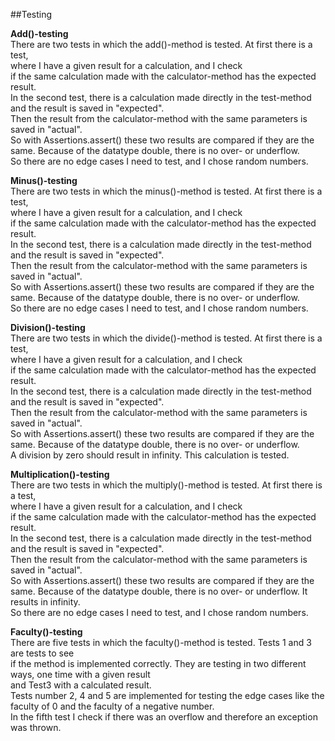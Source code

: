 ##Testing

**Add()-testing**\
There are two tests in which the add()-method is tested. At first there is a test,\
where I have a given result for a calculation, and I check\
if the same calculation made with the calculator-method has the expected result.\
In the second test, there is a calculation made directly in the test-method and the result is saved in "expected".\
Then the result from the calculator-method with the same parameters is saved in "actual".\
So with Assertions.assert() these two results are compared if they are the same.
Because of the datatype double, there is no over- or underflow.\
So there are no edge cases I need to test, and I chose random numbers.

**Minus()-testing**\
There are two tests in which the minus()-method is tested. At first there is a test,\
where I have a given result for a calculation, and I check\
if the same calculation made with the calculator-method has the expected result.\
In the second test, there is a calculation made directly in the test-method and the result is saved in "expected".\
Then the result from the calculator-method with the same parameters is saved in "actual".\
So with Assertions.assert() these two results are compared if they are the same.
Because of the datatype double, there is no over- or underflow.\
So there are no edge cases I need to test, and I chose random numbers.

**Division()-testing**\
There are two tests in which the divide()-method is tested. At first there is a test,\
where I have a given result for a calculation, and I check\
if the same calculation made with the calculator-method has the expected result.\
In the second test, there is a calculation made directly in the test-method and the result is saved in "expected".\
Then the result from the calculator-method with the same parameters is saved in "actual".\
So with Assertions.assert() these two results are compared if they are the same.
Because of the datatype double, there is no over- or underflow.\
A division by zero should result in infinity. This calculation is tested.

**Multiplication()-testing**\
There are two tests in which the multiply()-method is tested. At first there is a test,\
where I have a given result for a calculation, and I check\
if the same calculation made with the calculator-method has the expected result.\
In the second test, there is a calculation made directly in the test-method and the result is saved in "expected".\
Then the result from the calculator-method with the same parameters is saved in "actual".\
So with Assertions.assert() these two results are compared if they are the same.
Because of the datatype double, there is no over- or underflow. It results in infinity.\
So there are no edge cases I need to test, and I chose random numbers.

**Faculty()-testing**\
There are five tests in which the faculty()-method is tested. Tests 1 and 3 are tests to see\
if the method is implemented correctly. They are testing in two different ways, one time with a given result\
and Test3 with a calculated result.\
Tests number 2, 4 and 5 are implemented for testing the edge cases like the faculty of 0 and the faculty of a negative number.\
In the fifth test I check if there was an overflow and therefore an exception was thrown.